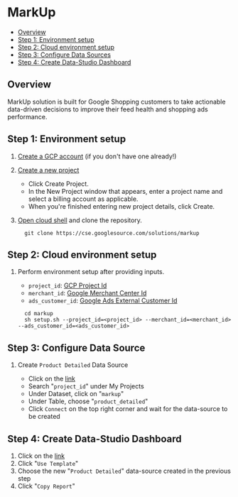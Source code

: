 # MarkUp

*   [Overview](#overview)
*   [Step 1: Environment setup](#step-1-environment-setup)
*   [Step 2: Cloud environment setup](#step-2-cloud-environment-setup)
*   [Step 3: Configure Data Sources](#step-3-configure-data-sources)
*   [Step 4: Create Data-Studio Dashboard](#step-4-data-studio-dashboard)

## Overview

MarkUp solution is built for Google Shopping customers to take actionable
data-driven decisions to improve their feed health and shopping ads performance.

## Step 1: Environment setup

1.  [Create a GCP account](https://cloud.google.com/?authuser=1) (if you don't
    have one already!)

2.  [Create a new project](https://console.cloud.google.com/cloud-resource-manager)

    *   Click Create Project.
    *   In the New Project window that appears, enter a project name and select
        a billing account as applicable.
    *   When you're finished entering new project details, click Create.

3.  [Open cloud shell](https://console.cloud.google.com/cloudshell) and clone
    the repository.

    ```
      git clone https://cse.googlesource.com/solutions/markup
    ```

## Step 2: Cloud environment setup

1.  Perform environment setup after providing inputs.

    *   `project_id`:
        [GCP Project Id](https://cloud.google.com/resource-manager/docs/creating-managing-projects)
    *   `merchant_id`:
        [Google Merchant Center Id](https://support.google.com/merchants/answer/188924?hl=en)
    *   `ads_customer_id`:
        [Google Ads External Customer Id](https://support.google.com/google-ads/answer/1704344?hl=en)

    ```
      cd markup
      sh setup.sh --project_id=<project_id> --merchant_id=<merchant_id> --ads_customer_id=<ads_customer_id>
    ```

## Step 3: Configure Data Source

1.  Create `Product Detailed` Data Source

    *   Click on the
        [link](https://datastudio.google.com/c/u/0/datasources/create?connectorId=2)
    *   Search "`project_id`" under My Projects
    *   Under Dataset, click on "`markup`"
    *   Under Table, choose "`product_detailed`"
    *   Click `Connect` on the top right corner and wait for the data-source to
        be created

## Step 4: Create Data-Studio Dashboard

1.  Click on the
    [link](https://datastudio.google.com/c/u/0/reporting/1IsvsvrfAvyhefHK33zxfj72neYfn9YnO/page/e377/preview)
2.  Click "`Use Template`"
3.  Choose the new "`Product Detailed`" data-source created in the previous step
4.  Click "`Copy Report`"
